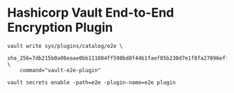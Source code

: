 # Hashicorp Vault End-to-End Encryption Plugin
```
vault write sys/plugins/catalog/e2e \
    sha_256=7db215b0a08eaae0bb111084ff598bd8f44b1faef85b230d7e1f8fa27096eff8 \
    command="vault-e2e-plugin"

vault secrets enable -path=e2e -plugin-name=e2e plugin
```
